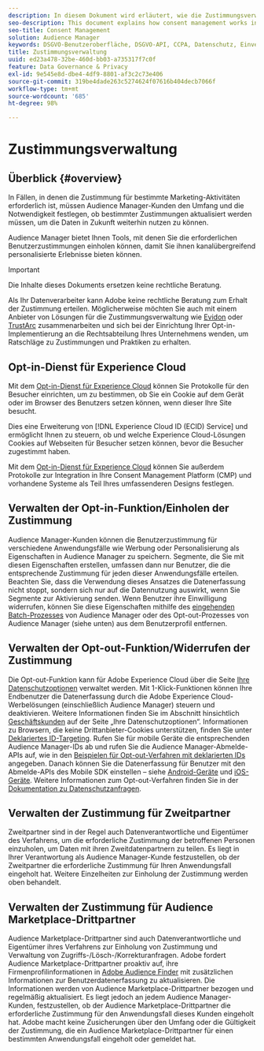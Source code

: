 ```yaml
---
description: In diesem Dokument wird erläutert, wie die Zustimmungsverwaltung in Audience Manager funktioniert.
seo-description: This document explains how consent management works in Audience Manager.
seo-title: Consent Management
solution: Audience Manager
keywords: DSGVO-Benutzeroberfläche, DSGVO-API, CCPA, Datenschutz, Einverständnis
title: Zustimmungsverwaltung
uuid: ed23a478-32be-460d-bb03-a735317f7c0f
feature: Data Governance & Privacy
exl-id: 9e545e8d-dbe4-4df9-8801-af3c2c73e406
source-git-commit: 319be4dade263c5274624f07616b404decb7066f
workflow-type: tm+mt
source-wordcount: '685'
ht-degree: 98%

---
```


# Zustimmungsverwaltung

## Überblick {#overview}

In Fällen, in denen die Zustimmung für bestimmte Marketing-Aktivitäten erforderlich ist, müssen Audience Manager-Kunden den Umfang und die Notwendigkeit festlegen, ob bestimmter Zustimmungen aktualisiert werden müssen, um die Daten in Zukunft weiterhin nutzen zu können.

Audience Manager bietet Ihnen Tools, mit denen Sie die erforderlichen Benutzerzustimmungen einholen können, damit Sie ihnen kanalübergreifend personalisierte Erlebnisse bieten können. 

>[!IMPORTANT]
>
> Die Inhalte dieses Dokuments ersetzen keine rechtliche Beratung.
>
> Als Ihr Datenverarbeiter kann Adobe keine rechtliche Beratung zum Erhalt der Zustimmung erteilen. Möglicherweise möchten Sie auch mit einem Anbieter von Lösungen für die Zustimmungsverwaltung wie [Evidon](https://theblog.adobe.com/evidon-builds-gdpr-universal-consent-integration-with-launch-by-adobe/) oder [TrustArc](https://theblog.adobe.com/trustarc-builds-consent-integration-launch-adobe/) zusammenarbeiten und sich bei der Einrichtung Ihrer Opt-in-Implementierung an die Rechtsabteilung Ihres Unternehmens wenden, um Ratschläge zu Zustimmungen und Praktiken zu erhalten.

## Opt-in-Dienst für Experience Cloud

Mit dem [Opt-in-Dienst für Experience Cloud](https://experienceleague.adobe.com/docs/id-service/using/implementation/opt-in-service/optin-overview.html?lang=de) können Sie Protokolle für den Besucher einrichten, um zu bestimmen, ob Sie ein Cookie auf dem Gerät oder im Browser des Benutzers setzen können, wenn dieser Ihre Site besucht.

Dies eine Erweiterung von [!DNL Experience Cloud ID (ECID) Service] und ermöglicht Ihnen zu steuern, ob und welche Experience Cloud-Lösungen Cookies auf Webseiten für Besucher setzen können, bevor die Besucher zugestimmt haben.

Mit dem [Opt-in-Dienst für Experience Cloud](https://experienceleague.adobe.com/docs/id-service/using/implementation/opt-in-service/optin-overview.html?lang=de) können Sie außerdem Protokolle zur Integration in Ihre Consent Management Platform (CMP) und vorhandene Systeme als Teil Ihres umfassenderen Designs festlegen.

## Verwalten der Opt-in-Funktion/Einholen der Zustimmung

Audience Manager-Kunden können die Benutzerzustimmung für verschiedene Anwendungsfälle wie Werbung oder Personalisierung als Eigenschaften in Audience Manager zu speichern. Segmente, die Sie mit diesen Eigenschaften erstellen, umfassen dann nur Benutzer, die die entsprechende Zustimmung für jeden dieser Anwendungsfälle erteilen. Beachten Sie, dass die Verwendung dieses Ansatzes die Datenerfassung nicht stoppt, sondern sich nur auf die Datennutzung auswirkt, wenn Sie Segmente zur Aktivierung senden. Wenn Benutzer ihre Einwilligung widerrufen, können Sie diese Eigenschaften mithilfe des [eingehenden Batch-Prozesses](../../integration/sending-audience-data/batch-data-transfer-explained/inbound-file-contents.md) von Audience Manager oder des Opt-out-Prozesses von Audience Manager (siehe unten) aus dem Benutzerprofil entfernen.

## Verwalten der Opt-out-Funktion/Widerrufen der Zustimmung

Die Opt-out-Funktion kann für Adobe Experience Cloud über die Seite [Ihre Datenschutzoptionen](https://www.adobe.com/de/privacy/opt-out.html#customeruse) verwaltet werden. Mit 1-Klick-Funktionen können Ihre Endbenutzer die Datenerfassung durch die Adobe Experience Cloud-Werbelösungen (einschließlich Audience Manager) steuern und deaktivieren. Weitere Informationen finden Sie im Abschnitt hinsichtlich [ Geschäftskunden](https://www.adobe.com/de/privacy/opt-out.html#customeruse) auf der Seite „Ihre Datenschutzoptionen“. Informationen zu Browsern, die keine Drittanbieter-Cookies unterstützen, finden Sie unter [Deklariertes ID-Targeting](../../features/declared-ids.md#declared-id-targeting). Rufen Sie für mobile Geräte die entsprechenden Audience Manager-IDs ab und rufen Sie die Audience Manager-Abmelde-APIs auf, wie in den [Beispielen für Opt-out-Verfahren mit deklarierten IDs](../../features/declared-ids.md#opt-out-examples) angegeben. Danach können Sie die Datenerfassung für Benutzer mit den Abmelde-APIs des Mobile SDK einstellen – siehe [Android-Geräte](https://experienceleague.adobe.com/docs/mobile-services/android/gdpr-privacy-android/privacy.html?lang=de) und [iOS-Geräte](https://experienceleague.adobe.com/docs/mobile-services/ios/privacy-gdpr-ios/privacy.html?lang=de). Weitere Informationen zum Opt-out-Verfahren finden Sie in der [Dokumentation zu Datenschutzanfragen](../../overview/data-security-and-privacy/data-privacy-requests.md).

## Verwalten der Zustimmung für Zweitpartner

Zweitpartner sind in der Regel auch Datenverantwortliche und Eigentümer des Verfahrens, um die erforderliche Zustimmung der betroffenen Personen einzuholen, um Daten mit ihren Zweitdatenpartnern zu teilen. Es liegt in Ihrer Verantwortung als Audience Manager-Kunde festzustellen, ob der Zweitpartner die erforderliche Zustimmung für Ihren Anwendungsfall eingeholt hat. Weitere Einzelheiten zur Einholung der Zustimmung werden oben behandelt.

## Verwalten der Zustimmung für Audience Marketplace-Drittpartner

Audience Marketplace-Drittpartner sind auch Datenverantwortliche und Eigentümer ihres Verfahrens zur Einholung von Zustimmung und Verwaltung von Zugriffs-/Lösch-/Korrekturanfragen. Adobe fordert Audience Marketplace-Drittpartner proaktiv auf, ihre Firmenprofilinformationen in [Adobe Audience Finder](https://www.adobe-audience-finder.com/) mit zusätzlichen Informationen zur Benutzerdatenerfassung zu aktualisieren. Die Informationen werden von Audience Marketplace-Drittpartner bezogen und regelmäßig aktualisiert. Es liegt jedoch an jedem Audience Manager-Kunden, festzustellen, ob der Audience Marketplace-Drittpartner die erforderliche Zustimmung für den Anwendungsfall dieses Kunden eingeholt hat. Adobe macht keine Zusicherungen über den Umfang oder die Gültigkeit der Zustimmung, die ein Audience Marketplace-Drittpartner für einen bestimmten Anwendungsfall eingeholt oder gemeldet hat.
